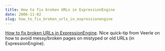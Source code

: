```yaml
---
title: How to fix broken URLs in ExpressionEngine
date: 2006-11-02
slug: how_to_fix_broken_urls_in_expressionengine
---
```

<p><a href="http://feeds.feedburner.com/~r/veerlesblog/~3/44311889/">How to fix broken URLs in ExpressionEngine</a>. Nice quick-tip from Veerle on how to avoid messy/broken pages on mistyped or old URLs (in ExpressionEngine).</p>